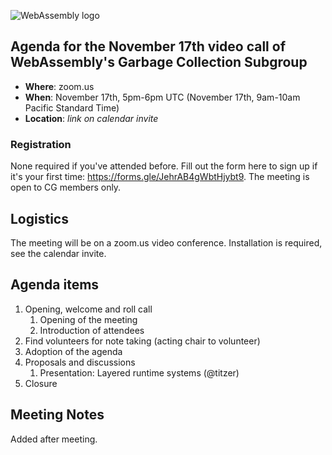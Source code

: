 ![WebAssembly logo](/images/WebAssembly.png)

## Agenda for the November 17th video call of WebAssembly's Garbage Collection Subgroup

- **Where**: zoom.us
- **When**: November 17th, 5pm-6pm UTC (November 17th, 9am-10am Pacific Standard Time)
- **Location**: *link on calendar invite*

### Registration

None required if you've attended before. Fill out the form here to sign up if
it's your first time: https://forms.gle/JehrAB4gWbtHjybt9. The meeting is open
to CG members only.

## Logistics

The meeting will be on a zoom.us video conference.
Installation is required, see the calendar invite.

## Agenda items

1. Opening, welcome and roll call
    1. Opening of the meeting
    1. Introduction of attendees
1. Find volunteers for note taking (acting chair to volunteer)
1. Adoption of the agenda
1. Proposals and discussions
    1. Presentation: Layered runtime systems (@titzer)
1. Closure

## Meeting Notes

Added after meeting.
